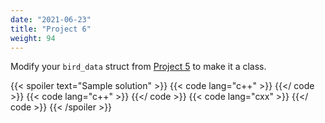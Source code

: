 ```yaml
---
date: "2021-06-23"
title: "Project 6"
weight: 94
---
```


Modify your `bird_data` struct from [Project 5](project5) to make it a class.  

{{< spoiler text="Sample solution" >}}
{{< code lang="c++" >}}
[](solns/birdclass/birdData.h)
{{</ code >}}
{{< code lang="c++" >}}
[](solns/birdclass/birdData.cxx)
{{</ code >}}
{{< code lang="cxx" >}}
[](solns/birdclass/birdstats.cxx)
{{</ code >}}
{{< /spoiler >}}

